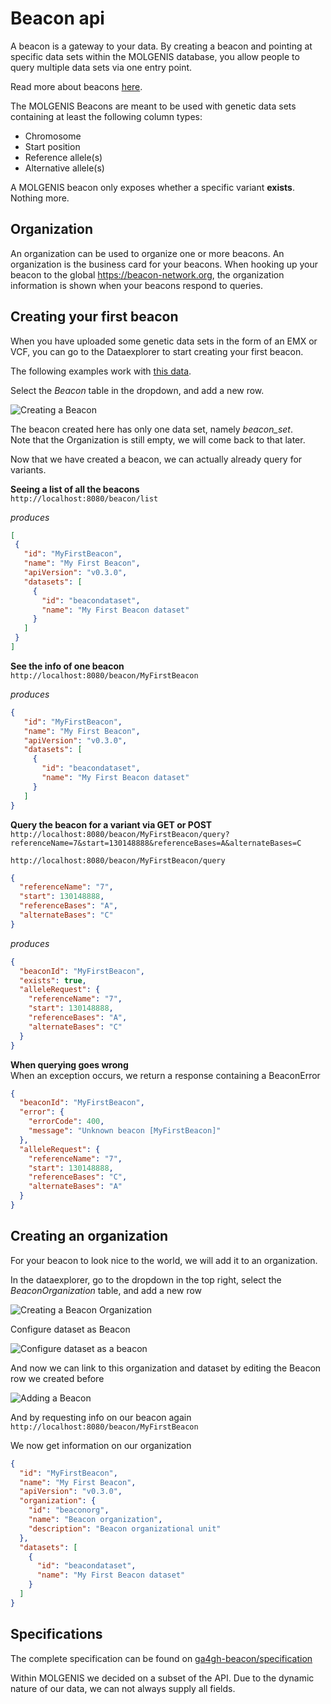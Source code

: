 # Beacon api
A beacon is a gateway to your data. By creating a beacon and pointing at specific data sets within the MOLGENIS database, you allow
people to query multiple data sets via one entry point.

Read more about beacons [here](https://beacon-network.org/#/about).

The MOLGENIS Beacons are meant to be used with genetic data sets containing at least the following column types:
* Chromosome
* Start position
* Reference allele(s)
* Alternative allele(s)

A MOLGENIS beacon only exposes whether a specific variant **exists**. Nothing more.

## Organization
An organization can be used to organize one or more beacons. An organization is the business card for your beacons.
When hooking up your beacon to the global https://beacon-network.org, the organization information is shown when your beacons respond to queries.

Creating your first beacon
--------------------------
When you have uploaded some genetic data sets in the form of an EMX or VCF, you can go to the Dataexplorer to start creating your first beacon.  

The following examples work with [this data](data/beacon_set.vcf).

Select the *Beacon* table in the dropdown, and add a new row.

![Creating a Beacon](images/beacon/add-beacon-form.png?raw=true, "beacon/add-beacon-form")

The beacon created here has only one data set, namely *beacon_set*.  
Note that the Organization is still empty, we will come back to that later.

Now that we have created a beacon, we can actually already query for variants.

**Seeing a list of all the beacons**  
`http://localhost:8080/beacon/list`   

*produces*  
```json
[
 {
   "id": "MyFirstBeacon",
   "name": "My First Beacon",
   "apiVersion": "v0.3.0",
   "datasets": [
     {
       "id": "beacondataset",
       "name": "My First Beacon dataset"
     }
   ]
 }
]
```

**See the info of one beacon**  
`http://localhost:8080/beacon/MyFirstBeacon`

*produces*  
```json
{
   "id": "MyFirstBeacon",
   "name": "My First Beacon",
   "apiVersion": "v0.3.0",
   "datasets": [
     {
       "id": "beacondataset",
       "name": "My First Beacon dataset"
     }
   ]
}
```

**Query the beacon for a variant via GET or POST**  
`http://localhost:8080/beacon/MyFirstBeacon/query?referenceName=7&start=130148888&referenceBases=A&alternateBases=C`

`http://localhost:8080/beacon/MyFirstBeacon/query`  
```json
{
  "referenceName": "7",
  "start": 130148888,
  "referenceBases": "A",
  "alternateBases": "C"
}
```

*produces*
```json
{
  "beaconId": "MyFirstBeacon",
  "exists": true,
  "alleleRequest": {
    "referenceName": "7",
    "start": 130148888,
    "referenceBases": "A",
    "alternateBases": "C"
  }
}
```

**When querying goes wrong**  
When an exception occurs, we return a response containing a BeaconError

```json
{
  "beaconId": "MyFirstBeacon",
  "error": {
    "errorCode": 400,
    "message": "Unknown beacon [MyFirstBeacon]"
  },
  "alleleRequest": {
    "referenceName": "7",
    "start": 130148888,
    "referenceBases": "C",
    "alternateBases": "A"
  }
}
```

Creating an organization
------------------------

For your beacon to look nice to the world, we will add it to an organization.

In the dataexplorer, go to the dropdown in the top right, select the *BeaconOrganization* table, and add a new row

![Creating a Beacon Organization](images/beacon/create-organization-form.png?raw=true, "beacon/create-organization-form")

Configure dataset as Beacon

![Configure dataset as a beacon](images/beacon/configure-beacon-as-dataset-form.png?raw=true, "beacon/configure-beacon-as-dataset-form")

And now we can link to this organization and dataset by editing the Beacon row we created before

![Adding a Beacon](images/beacon/add-beacon-form.png?raw=true, "beacon/add-beacon-form")

And by requesting info on our beacon again  
`http://localhost:8080/beacon/MyFirstBeacon`

We now get information on our organization

```json
{
  "id": "MyFirstBeacon",
  "name": "My First Beacon",
  "apiVersion": "v0.3.0",
  "organization": {
    "id": "beaconorg",
    "name": "Beacon organization",
    "description": "Beacon organizational unit"
  },
  "datasets": [
    {
      "id": "beacondataset",
      "name": "My First Beacon dataset"
    }
  ]
}
```

Specifications
--------------
The complete specification can be found on [ga4gh-beacon/specification](https://github.com/ga4gh-beacon/specification)

Within MOLGENIS we decided on a subset of the API. Due to the dynamic nature of our data, we can not always supply all fields.
